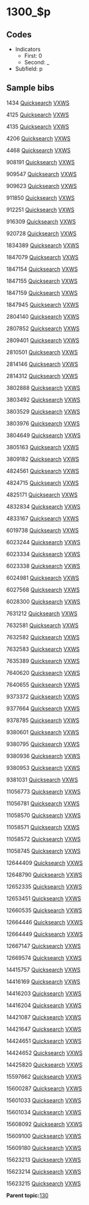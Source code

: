 # 1300\_$p

## Codes

-   Indicators
    -   First: 0
    -   Second: \_
-   Subfield: p

## Sample bibs

1434 [Quicksearch](https://search.library.yale.edu/catalog/1434) [VXWS](http://prodorbis.library.yale.edu:7014/vxws/GetHoldingsService?bibId=1434)

4125 [Quicksearch](https://search.library.yale.edu/catalog/4125) [VXWS](http://prodorbis.library.yale.edu:7014/vxws/GetHoldingsService?bibId=4125)

4135 [Quicksearch](https://search.library.yale.edu/catalog/4135) [VXWS](http://prodorbis.library.yale.edu:7014/vxws/GetHoldingsService?bibId=4135)

4206 [Quicksearch](https://search.library.yale.edu/catalog/4206) [VXWS](http://prodorbis.library.yale.edu:7014/vxws/GetHoldingsService?bibId=4206)

4468 [Quicksearch](https://search.library.yale.edu/catalog/4468) [VXWS](http://prodorbis.library.yale.edu:7014/vxws/GetHoldingsService?bibId=4468)

908191 [Quicksearch](https://search.library.yale.edu/catalog/908191) [VXWS](http://prodorbis.library.yale.edu:7014/vxws/GetHoldingsService?bibId=908191)

909547 [Quicksearch](https://search.library.yale.edu/catalog/909547) [VXWS](http://prodorbis.library.yale.edu:7014/vxws/GetHoldingsService?bibId=909547)

909623 [Quicksearch](https://search.library.yale.edu/catalog/909623) [VXWS](http://prodorbis.library.yale.edu:7014/vxws/GetHoldingsService?bibId=909623)

911850 [Quicksearch](https://search.library.yale.edu/catalog/911850) [VXWS](http://prodorbis.library.yale.edu:7014/vxws/GetHoldingsService?bibId=911850)

912251 [Quicksearch](https://search.library.yale.edu/catalog/912251) [VXWS](http://prodorbis.library.yale.edu:7014/vxws/GetHoldingsService?bibId=912251)

916309 [Quicksearch](https://search.library.yale.edu/catalog/916309) [VXWS](http://prodorbis.library.yale.edu:7014/vxws/GetHoldingsService?bibId=916309)

920728 [Quicksearch](https://search.library.yale.edu/catalog/920728) [VXWS](http://prodorbis.library.yale.edu:7014/vxws/GetHoldingsService?bibId=920728)

1834389 [Quicksearch](https://search.library.yale.edu/catalog/1834389) [VXWS](http://prodorbis.library.yale.edu:7014/vxws/GetHoldingsService?bibId=1834389)

1847079 [Quicksearch](https://search.library.yale.edu/catalog/1847079) [VXWS](http://prodorbis.library.yale.edu:7014/vxws/GetHoldingsService?bibId=1847079)

1847154 [Quicksearch](https://search.library.yale.edu/catalog/1847154) [VXWS](http://prodorbis.library.yale.edu:7014/vxws/GetHoldingsService?bibId=1847154)

1847155 [Quicksearch](https://search.library.yale.edu/catalog/1847155) [VXWS](http://prodorbis.library.yale.edu:7014/vxws/GetHoldingsService?bibId=1847155)

1847159 [Quicksearch](https://search.library.yale.edu/catalog/1847159) [VXWS](http://prodorbis.library.yale.edu:7014/vxws/GetHoldingsService?bibId=1847159)

1847945 [Quicksearch](https://search.library.yale.edu/catalog/1847945) [VXWS](http://prodorbis.library.yale.edu:7014/vxws/GetHoldingsService?bibId=1847945)

2804140 [Quicksearch](https://search.library.yale.edu/catalog/2804140) [VXWS](http://prodorbis.library.yale.edu:7014/vxws/GetHoldingsService?bibId=2804140)

2807852 [Quicksearch](https://search.library.yale.edu/catalog/2807852) [VXWS](http://prodorbis.library.yale.edu:7014/vxws/GetHoldingsService?bibId=2807852)

2809401 [Quicksearch](https://search.library.yale.edu/catalog/2809401) [VXWS](http://prodorbis.library.yale.edu:7014/vxws/GetHoldingsService?bibId=2809401)

2810501 [Quicksearch](https://search.library.yale.edu/catalog/2810501) [VXWS](http://prodorbis.library.yale.edu:7014/vxws/GetHoldingsService?bibId=2810501)

2814146 [Quicksearch](https://search.library.yale.edu/catalog/2814146) [VXWS](http://prodorbis.library.yale.edu:7014/vxws/GetHoldingsService?bibId=2814146)

2814312 [Quicksearch](https://search.library.yale.edu/catalog/2814312) [VXWS](http://prodorbis.library.yale.edu:7014/vxws/GetHoldingsService?bibId=2814312)

3802888 [Quicksearch](https://search.library.yale.edu/catalog/3802888) [VXWS](http://prodorbis.library.yale.edu:7014/vxws/GetHoldingsService?bibId=3802888)

3803492 [Quicksearch](https://search.library.yale.edu/catalog/3803492) [VXWS](http://prodorbis.library.yale.edu:7014/vxws/GetHoldingsService?bibId=3803492)

3803529 [Quicksearch](https://search.library.yale.edu/catalog/3803529) [VXWS](http://prodorbis.library.yale.edu:7014/vxws/GetHoldingsService?bibId=3803529)

3803976 [Quicksearch](https://search.library.yale.edu/catalog/3803976) [VXWS](http://prodorbis.library.yale.edu:7014/vxws/GetHoldingsService?bibId=3803976)

3804649 [Quicksearch](https://search.library.yale.edu/catalog/3804649) [VXWS](http://prodorbis.library.yale.edu:7014/vxws/GetHoldingsService?bibId=3804649)

3805163 [Quicksearch](https://search.library.yale.edu/catalog/3805163) [VXWS](http://prodorbis.library.yale.edu:7014/vxws/GetHoldingsService?bibId=3805163)

3809182 [Quicksearch](https://search.library.yale.edu/catalog/3809182) [VXWS](http://prodorbis.library.yale.edu:7014/vxws/GetHoldingsService?bibId=3809182)

4824561 [Quicksearch](https://search.library.yale.edu/catalog/4824561) [VXWS](http://prodorbis.library.yale.edu:7014/vxws/GetHoldingsService?bibId=4824561)

4824715 [Quicksearch](https://search.library.yale.edu/catalog/4824715) [VXWS](http://prodorbis.library.yale.edu:7014/vxws/GetHoldingsService?bibId=4824715)

4825171 [Quicksearch](https://search.library.yale.edu/catalog/4825171) [VXWS](http://prodorbis.library.yale.edu:7014/vxws/GetHoldingsService?bibId=4825171)

4832834 [Quicksearch](https://search.library.yale.edu/catalog/4832834) [VXWS](http://prodorbis.library.yale.edu:7014/vxws/GetHoldingsService?bibId=4832834)

4833167 [Quicksearch](https://search.library.yale.edu/catalog/4833167) [VXWS](http://prodorbis.library.yale.edu:7014/vxws/GetHoldingsService?bibId=4833167)

6019738 [Quicksearch](https://search.library.yale.edu/catalog/6019738) [VXWS](http://prodorbis.library.yale.edu:7014/vxws/GetHoldingsService?bibId=6019738)

6023244 [Quicksearch](https://search.library.yale.edu/catalog/6023244) [VXWS](http://prodorbis.library.yale.edu:7014/vxws/GetHoldingsService?bibId=6023244)

6023334 [Quicksearch](https://search.library.yale.edu/catalog/6023334) [VXWS](http://prodorbis.library.yale.edu:7014/vxws/GetHoldingsService?bibId=6023334)

6023338 [Quicksearch](https://search.library.yale.edu/catalog/6023338) [VXWS](http://prodorbis.library.yale.edu:7014/vxws/GetHoldingsService?bibId=6023338)

6024981 [Quicksearch](https://search.library.yale.edu/catalog/6024981) [VXWS](http://prodorbis.library.yale.edu:7014/vxws/GetHoldingsService?bibId=6024981)

6027568 [Quicksearch](https://search.library.yale.edu/catalog/6027568) [VXWS](http://prodorbis.library.yale.edu:7014/vxws/GetHoldingsService?bibId=6027568)

6028300 [Quicksearch](https://search.library.yale.edu/catalog/6028300) [VXWS](http://prodorbis.library.yale.edu:7014/vxws/GetHoldingsService?bibId=6028300)

7631212 [Quicksearch](https://search.library.yale.edu/catalog/7631212) [VXWS](http://prodorbis.library.yale.edu:7014/vxws/GetHoldingsService?bibId=7631212)

7632581 [Quicksearch](https://search.library.yale.edu/catalog/7632581) [VXWS](http://prodorbis.library.yale.edu:7014/vxws/GetHoldingsService?bibId=7632581)

7632582 [Quicksearch](https://search.library.yale.edu/catalog/7632582) [VXWS](http://prodorbis.library.yale.edu:7014/vxws/GetHoldingsService?bibId=7632582)

7632583 [Quicksearch](https://search.library.yale.edu/catalog/7632583) [VXWS](http://prodorbis.library.yale.edu:7014/vxws/GetHoldingsService?bibId=7632583)

7635389 [Quicksearch](https://search.library.yale.edu/catalog/7635389) [VXWS](http://prodorbis.library.yale.edu:7014/vxws/GetHoldingsService?bibId=7635389)

7640620 [Quicksearch](https://search.library.yale.edu/catalog/7640620) [VXWS](http://prodorbis.library.yale.edu:7014/vxws/GetHoldingsService?bibId=7640620)

7640655 [Quicksearch](https://search.library.yale.edu/catalog/7640655) [VXWS](http://prodorbis.library.yale.edu:7014/vxws/GetHoldingsService?bibId=7640655)

9373372 [Quicksearch](https://search.library.yale.edu/catalog/9373372) [VXWS](http://prodorbis.library.yale.edu:7014/vxws/GetHoldingsService?bibId=9373372)

9377664 [Quicksearch](https://search.library.yale.edu/catalog/9377664) [VXWS](http://prodorbis.library.yale.edu:7014/vxws/GetHoldingsService?bibId=9377664)

9378785 [Quicksearch](https://search.library.yale.edu/catalog/9378785) [VXWS](http://prodorbis.library.yale.edu:7014/vxws/GetHoldingsService?bibId=9378785)

9380601 [Quicksearch](https://search.library.yale.edu/catalog/9380601) [VXWS](http://prodorbis.library.yale.edu:7014/vxws/GetHoldingsService?bibId=9380601)

9380795 [Quicksearch](https://search.library.yale.edu/catalog/9380795) [VXWS](http://prodorbis.library.yale.edu:7014/vxws/GetHoldingsService?bibId=9380795)

9380936 [Quicksearch](https://search.library.yale.edu/catalog/9380936) [VXWS](http://prodorbis.library.yale.edu:7014/vxws/GetHoldingsService?bibId=9380936)

9380953 [Quicksearch](https://search.library.yale.edu/catalog/9380953) [VXWS](http://prodorbis.library.yale.edu:7014/vxws/GetHoldingsService?bibId=9380953)

9381031 [Quicksearch](https://search.library.yale.edu/catalog/9381031) [VXWS](http://prodorbis.library.yale.edu:7014/vxws/GetHoldingsService?bibId=9381031)

11056773 [Quicksearch](https://search.library.yale.edu/catalog/11056773) [VXWS](http://prodorbis.library.yale.edu:7014/vxws/GetHoldingsService?bibId=11056773)

11056781 [Quicksearch](https://search.library.yale.edu/catalog/11056781) [VXWS](http://prodorbis.library.yale.edu:7014/vxws/GetHoldingsService?bibId=11056781)

11058570 [Quicksearch](https://search.library.yale.edu/catalog/11058570) [VXWS](http://prodorbis.library.yale.edu:7014/vxws/GetHoldingsService?bibId=11058570)

11058571 [Quicksearch](https://search.library.yale.edu/catalog/11058571) [VXWS](http://prodorbis.library.yale.edu:7014/vxws/GetHoldingsService?bibId=11058571)

11058572 [Quicksearch](https://search.library.yale.edu/catalog/11058572) [VXWS](http://prodorbis.library.yale.edu:7014/vxws/GetHoldingsService?bibId=11058572)

11058745 [Quicksearch](https://search.library.yale.edu/catalog/11058745) [VXWS](http://prodorbis.library.yale.edu:7014/vxws/GetHoldingsService?bibId=11058745)

12644409 [Quicksearch](https://search.library.yale.edu/catalog/12644409) [VXWS](http://prodorbis.library.yale.edu:7014/vxws/GetHoldingsService?bibId=12644409)

12648790 [Quicksearch](https://search.library.yale.edu/catalog/12648790) [VXWS](http://prodorbis.library.yale.edu:7014/vxws/GetHoldingsService?bibId=12648790)

12652335 [Quicksearch](https://search.library.yale.edu/catalog/12652335) [VXWS](http://prodorbis.library.yale.edu:7014/vxws/GetHoldingsService?bibId=12652335)

12653451 [Quicksearch](https://search.library.yale.edu/catalog/12653451) [VXWS](http://prodorbis.library.yale.edu:7014/vxws/GetHoldingsService?bibId=12653451)

12660535 [Quicksearch](https://search.library.yale.edu/catalog/12660535) [VXWS](http://prodorbis.library.yale.edu:7014/vxws/GetHoldingsService?bibId=12660535)

12664446 [Quicksearch](https://search.library.yale.edu/catalog/12664446) [VXWS](http://prodorbis.library.yale.edu:7014/vxws/GetHoldingsService?bibId=12664446)

12664449 [Quicksearch](https://search.library.yale.edu/catalog/12664449) [VXWS](http://prodorbis.library.yale.edu:7014/vxws/GetHoldingsService?bibId=12664449)

12667147 [Quicksearch](https://search.library.yale.edu/catalog/12667147) [VXWS](http://prodorbis.library.yale.edu:7014/vxws/GetHoldingsService?bibId=12667147)

12669574 [Quicksearch](https://search.library.yale.edu/catalog/12669574) [VXWS](http://prodorbis.library.yale.edu:7014/vxws/GetHoldingsService?bibId=12669574)

14415757 [Quicksearch](https://search.library.yale.edu/catalog/14415757) [VXWS](http://prodorbis.library.yale.edu:7014/vxws/GetHoldingsService?bibId=14415757)

14416169 [Quicksearch](https://search.library.yale.edu/catalog/14416169) [VXWS](http://prodorbis.library.yale.edu:7014/vxws/GetHoldingsService?bibId=14416169)

14416203 [Quicksearch](https://search.library.yale.edu/catalog/14416203) [VXWS](http://prodorbis.library.yale.edu:7014/vxws/GetHoldingsService?bibId=14416203)

14416204 [Quicksearch](https://search.library.yale.edu/catalog/14416204) [VXWS](http://prodorbis.library.yale.edu:7014/vxws/GetHoldingsService?bibId=14416204)

14421087 [Quicksearch](https://search.library.yale.edu/catalog/14421087) [VXWS](http://prodorbis.library.yale.edu:7014/vxws/GetHoldingsService?bibId=14421087)

14421647 [Quicksearch](https://search.library.yale.edu/catalog/14421647) [VXWS](http://prodorbis.library.yale.edu:7014/vxws/GetHoldingsService?bibId=14421647)

14424651 [Quicksearch](https://search.library.yale.edu/catalog/14424651) [VXWS](http://prodorbis.library.yale.edu:7014/vxws/GetHoldingsService?bibId=14424651)

14424652 [Quicksearch](https://search.library.yale.edu/catalog/14424652) [VXWS](http://prodorbis.library.yale.edu:7014/vxws/GetHoldingsService?bibId=14424652)

14425820 [Quicksearch](https://search.library.yale.edu/catalog/14425820) [VXWS](http://prodorbis.library.yale.edu:7014/vxws/GetHoldingsService?bibId=14425820)

15597662 [Quicksearch](https://search.library.yale.edu/catalog/15597662) [VXWS](http://prodorbis.library.yale.edu:7014/vxws/GetHoldingsService?bibId=15597662)

15600287 [Quicksearch](https://search.library.yale.edu/catalog/15600287) [VXWS](http://prodorbis.library.yale.edu:7014/vxws/GetHoldingsService?bibId=15600287)

15601033 [Quicksearch](https://search.library.yale.edu/catalog/15601033) [VXWS](http://prodorbis.library.yale.edu:7014/vxws/GetHoldingsService?bibId=15601033)

15601034 [Quicksearch](https://search.library.yale.edu/catalog/15601034) [VXWS](http://prodorbis.library.yale.edu:7014/vxws/GetHoldingsService?bibId=15601034)

15608092 [Quicksearch](https://search.library.yale.edu/catalog/15608092) [VXWS](http://prodorbis.library.yale.edu:7014/vxws/GetHoldingsService?bibId=15608092)

15609100 [Quicksearch](https://search.library.yale.edu/catalog/15609100) [VXWS](http://prodorbis.library.yale.edu:7014/vxws/GetHoldingsService?bibId=15609100)

15609180 [Quicksearch](https://search.library.yale.edu/catalog/15609180) [VXWS](http://prodorbis.library.yale.edu:7014/vxws/GetHoldingsService?bibId=15609180)

15623213 [Quicksearch](https://search.library.yale.edu/catalog/15623213) [VXWS](http://prodorbis.library.yale.edu:7014/vxws/GetHoldingsService?bibId=15623213)

15623214 [Quicksearch](https://search.library.yale.edu/catalog/15623214) [VXWS](http://prodorbis.library.yale.edu:7014/vxws/GetHoldingsService?bibId=15623214)

15623215 [Quicksearch](https://search.library.yale.edu/catalog/15623215) [VXWS](http://prodorbis.library.yale.edu:7014/vxws/GetHoldingsService?bibId=15623215)

**Parent topic:**[130](../../tags/130/130.md)

